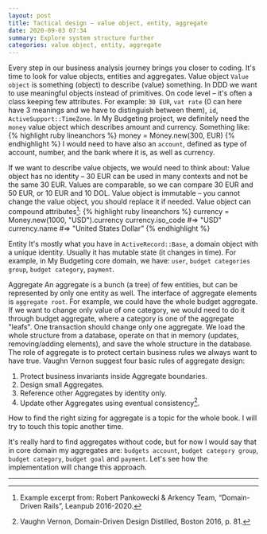 ```yaml
---
layout: post
title: Tactical design – value object, entity, aggregate
date: 2020-09-03 07:34
summary: Explore system structure further
categories: value object, entity, aggregate
---
```


Every step in our business analysis journey brings you closer to coding. It's time to look for value objects, entities and aggregates.
Value object
`Value object` is something (object) to describe (value) something. In DDD we want to use meaningful objects instead of primitives. On code level – it's often a class keeping few attributes. For example: `30 EUR`, `vat rate` (0 can here have 3 meanings and we have to distinguish between them), `id`, `ActiveSupport::TimeZone`.
In My Budgeting project, we definitely need the `money` value object which describes amount and currency. Something like:
{% highlight ruby lineanchors %}
money = Money.new(300, EUR)
{% endhighlight %}
I would need to have also an `account`, defined as type of account, number, and the bank where it is, as well as currency.

If we want to describe value objects, we would need to think about:
Value object has no identity – 30 EUR can be used in many contexts and not be the same 30 EUR.
Values are comparable, so we can compare 30 EUR and 50 EUR, or 10 EUR and 10 DOL.
Value object is immutable – you cannot change the value object, you should replace it if needed.
Value object can compound attributes[^1]:
{% highlight ruby lineanchors %}
currency = Money.new(1000, "USD").currency
currency.iso_code #=> "USD"
currency.name     #=> "United States Dollar”
{% endhighlight %}

Entity
It's mostly what you have in `ActiveRecord::Base`, a domain object with a unique identity. Usually it has mutable state (it changes in time). For example, in My Budgeting core domain, we have: `user`, `budget categories group`, `budget category`, `payment`.

Aggregate
An aggregate is a bunch (a tree) of few entities, but can be represented by only one entity as well. The interface of aggregate elements is `aggregate root`. For example, we could have the whole budget aggregate. If we want to change only value of one category, we would need to do it through budget aggregate, where a category is one of the aggregate "leafs".
One transaction should change only one aggregate. We load the whole structure from a database, operate on that in memory (updates, removing/adding elements), and save the whole structure in the database. The role of aggregate is to protect certain business rules we always want to have true.
Vaughn Vernon suggest four basic rules of aggregate design:
>
1. Protect business invariants inside Aggregate boundaries.
2. Design small Aggregates.
3. Reference other Aggregates by identity only.
4. Update other Aggregates using eventual consistency[^2].

How to find the right sizing for aggregate is a topic for the whole book. I will try to touch this topic another time.

It's really hard to find aggregates without code, but for now I would say that in core domain my aggregates are:  `budgets account`, `budget category group`, `budget category`, `budget goal` and `payment`. Let's see how the implementation will change this approach.


---

[^1]: Example excerpt from: Robert Pankowecki & Arkency Team, “Domain-Driven Rails”, Leanpub 2016-2020.
[^2]: Vaughn Vernon, Domain-Driven Design Distilled, Boston 2016, p. 81.
